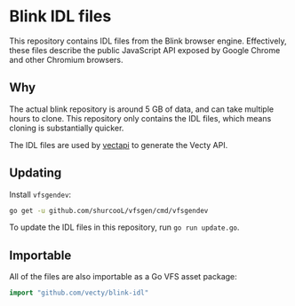 # Blink IDL files

This repository contains IDL files from the Blink browser engine. Effectively, these files describe the public JavaScript API exposed by Google Chrome and other Chromium browsers.

## Why

The actual blink repository is around 5 GB of data, and can take multiple hours to clone. This repository only contains the IDL files, which means cloning is substantially quicker.

The IDL files are used by [vectapi](https://github.com/vecty/vectapi) to generate the Vecty API.

## Updating

Install `vfsgendev`:

```Bash
go get -u github.com/shurcooL/vfsgen/cmd/vfsgendev
```

To update the IDL files in this repository, run `go run update.go`.

## Importable

All of the files are also importable as a Go VFS asset package:

```Go
import "github.com/vecty/blink-idl"
```
